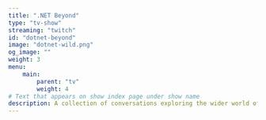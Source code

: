 ```yaml
---
title: ".NET Beyond"
type: "tv-show"
streaming: "twitch"
id: "dotnet-beyond"
image: "dotnet-wild.png"
og_image: ""
weight: 3
menu:
    main:
        parent: "tv"
        weight: 4
# Text that appears on show index page under show name
description: A collection of conversations exploring the wider world of .NET
---
```

